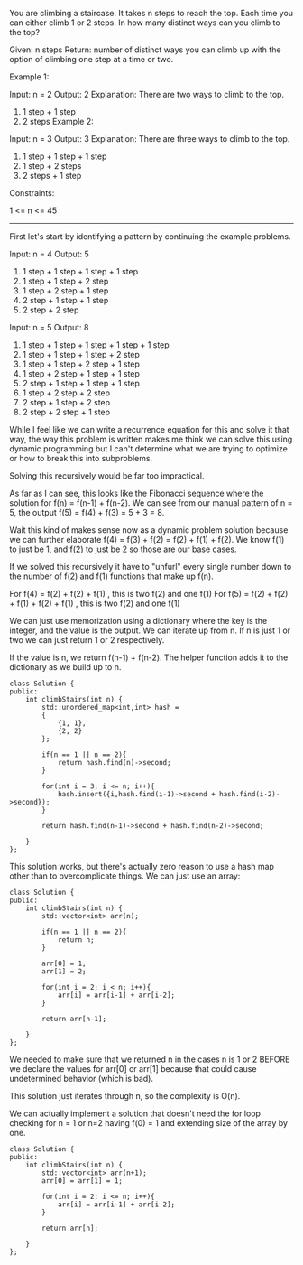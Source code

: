 You are climbing a staircase. It takes n steps to reach the top.
Each time you can either climb 1 or 2 steps. In how many distinct ways can you climb to the top?

Given: n steps
Return: number of distinct ways you can climb up with the option of climbing one step at a time or two. 

Example 1:

Input: n = 2
Output: 2
Explanation: There are two ways to climb to the top.
1. 1 step + 1 step
2. 2 steps
Example 2:

Input: n = 3
Output: 3
Explanation: There are three ways to climb to the top.
1. 1 step + 1 step + 1 step
2. 1 step + 2 steps
3. 2 steps + 1 step
 

Constraints:

1 <= n <= 45


---

 First let's start by identifying a pattern by continuing the example problems. 
 
 Input: n = 4
 Output: 5
 1. 1 step + 1 step + 1 step + 1 step
 2. 1 step + 1 step + 2 step
 3. 1 step + 2 step + 1 step
 4. 2 step + 1 step + 1 step
 5. 2 step + 2 step

Input: n = 5
Output:  8
1. 1 step + 1 step + 1 step + 1 step  + 1 step 
2. 1 step + 1 step + 1 step + 2 step
3. 1 step + 1 step + 2 step + 1 step
4. 1 step + 2 step + 1 step + 1 step
5. 2 step + 1 step + 1 step + 1 step
6. 1 step + 2 step + 2 step
7. 2 step + 1 step + 2 step
8. 2 step + 2 step + 1 step


While I feel like we can write a recurrence equation for this and solve it that way, the way this problem is written makes me think we can solve this using dynamic programming but I can't determine what we are trying to optimize or how to break this into subproblems. 

Solving this recursively would be far too impractical. 

As far as I can see, this looks like the Fibonacci sequence where the solution for f(n) = f(n-1) + f(n-2). We can see from our manual pattern of n = 5, the output f(5) = f(4) + f(3) = 5 + 3 = 8. 

Wait this kind of makes sense now as a dynamic problem solution because we can further elaborate f(4) = f(3) + f(2) = f(2) + f(1) + f(2). We know f(1) to just be 1, and f(2) to just be 2 so those are our base cases. 

If we solved this recursively it have to "unfurl" every single number down to the number of f(2) and f(1) functions that make up f(n). 

For f(4) = f(2) + f(2) + f(1) , this is two f(2) and one f(1)
For f(5) = f(2) + f(2) + f(1) + f(2) + f(1) , this is two f(2) and one f(1)

We can just use memorization using a dictionary where the key is the integer, and the value is the output. We can iterate up from n. If n is just 1 or two we can just return 1 or 2 respectively. 

If the value is n, we return f(n-1) + f(n-2). The helper function adds it to the dictionary as we build up to n. 

```
class Solution {
public:
    int climbStairs(int n) {
        std::unordered_map<int,int> hash = 
        {
	        {1, 1},
	        {2, 2}
        };
        
        if(n == 1 || n == 2){
	        return hash.find(n)->second;
        }
	
		for(int i = 3; i <= n; i++){
			hash.insert({i,hash.find(i-1)->second + hash.find(i-2)->second});
		}
		
		return hash.find(n-1)->second + hash.find(n-2)->second;
        
    }
};
```

This solution works, but there's actually zero reason to use a hash map other than to overcomplicate things. We can just use an array:
```
class Solution {
public:
    int climbStairs(int n) {
        std::vector<int> arr(n);

        if(n == 1 || n == 2){
	        return n;
        }

        arr[0] = 1; 
        arr[1] = 2;
	
		for(int i = 2; i < n; i++){
			arr[i] = arr[i-1] + arr[i-2];
		}
		
		return arr[n-1];
        
    }
};
```

We needed to make sure that we returned n in the cases n is 1 or 2 BEFORE we declare the values for arr[0] or arr[1] because that could cause undetermined behavior (which is bad). 

This solution just iterates through n, so the complexity is O(n). 

We can actually implement a solution that doesn't need the for loop checking for n = 1 or n=2 having f(0) = 1 and extending size of the array by one. 

```
class Solution {
public:
    int climbStairs(int n) {
        std::vector<int> arr(n+1);
        arr[0] = arr[1] = 1;
	
		for(int i = 2; i <= n; i++){
			arr[i] = arr[i-1] + arr[i-2];
		}
		
		return arr[n];
        
    }
};
```